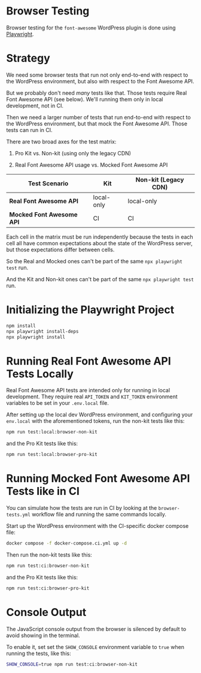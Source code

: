 # Browser Testing

Browser testing for the `font-awesome` WordPress plugin is done using [Playwright](https://playwright.dev/).

# Strategy

We need some browser tests that run not only end-to-end with respect to the WordPress environment, but also with respect to the Font Awesome API.

But we probably don't need _many_ tests like that. Those tests require Real Font Awesome API (see below). We'll running them only in local development, not in CI.

Then we need a larger number of tests that run end-to-end with respect to the WordPress environment, but that mock the Font Awesome API. Those tests can run in CI.

There are two broad axes for the test matrix:

1. Pro Kit vs. Non-kit (using only the legacy CDN)

2. Real Font Awesome API usage vs. Mocked Font Awesome API

| Test Scenario | Kit | Non-kit (Legacy CDN) |
|---------------|-----|---------------------|
| **Real Font Awesome API** | local-only | local-only |
| **Mocked Font Awesome API** | CI | CI |

Each cell in the matrix must be run independently because the tests in each cell all have common expectations about the state of the WordPress server, but those expectations differ between cells.

So the Real and Mocked ones can't be part of the same `npx playwright test` run.

And the Kit and Non-kit ones can't be part of the same `npx playwright test` run.

# Initializing the Playwright Project

```bash
npm install
npx playwright install-deps
npx playwright install
```

# Running Real Font Awesome API Tests Locally

Real Font Awesome API tests are intended only for running in local development.
They require real `API_TOKEN` and `KIT_TOKEN` environment variables to be set
in your `.env.local` file.

After setting up the local dev WordPress environment, and configuring your `env.local` with the aforementioned tokens, run the non-kit tests like this:

```bash
npm run test:local:browser-non-kit
```

and the Pro Kit tests like this:

```bash
npm run test:local:browser-pro-kit
```

# Running Mocked Font Awesome API Tests like in CI

You can simulate how the tests are run in CI by looking at the `browser-tests.yml` workflow file and running the same commands locally.

Start up the WordPress environment with the CI-specific docker compose file:

```bash
docker compose -f docker-compose.ci.yml up -d
```

Then run the non-kit tests like this:

```bash
npm run test:ci:browser-non-kit
```
and the Pro Kit tests like this:

```bash
npm run test:ci:browser-pro-kit
```

# Console Output

The JavaScript console output from the browser is silenced by default to avoid showing in the terminal.

To enable it, set set the `SHOW_CONSOLE` environment variable to `true` when running the tests, like this:

```bash
SHOW_CONSOLE=true npm run test:ci:browser-non-kit
```
